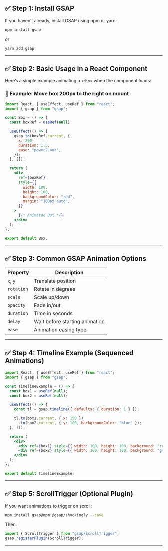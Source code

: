 ## ✅ Step 1: Install GSAP

If you haven’t already, install GSAP using npm or yarn:

```bash
npm install gsap
```

or

```bash
yarn add gsap
```

---

## ✅ Step 2: Basic Usage in a React Component

Here’s a simple example animating a `<div>` when the component loads:

### 🔸 **Example: Move box 200px to the right on mount**

```jsx
import React, { useEffect, useRef } from "react";
import { gsap } from "gsap";

const Box = () => {
  const boxRef = useRef(null);

  useEffect(() => {
    gsap.to(boxRef.current, {
      x: 200,
      duration: 1.5,
      ease: "power2.out",
    });
  }, []);

  return (
    <div
      ref={boxRef}
      style={{
        width: 100,
        height: 100,
        backgroundColor: "red",
        margin: "100px auto",
      }}
    >
      {/* Animated Box */}
    </div>
  );
};

export default Box;
```

---

## ✅ Step 3: Common GSAP Animation Options

| Property   | Description                    |
| ---------- | ------------------------------ |
| `x`, `y`   | Translate position             |
| `rotation` | Rotate in degrees              |
| `scale`    | Scale up/down                  |
| `opacity`  | Fade in/out                    |
| `duration` | Time in seconds                |
| `delay`    | Wait before starting animation |
| `ease`     | Animation easing type          |

---

## ✅ Step 4: Timeline Example (Sequenced Animations)

```jsx
import React, { useEffect, useRef } from "react";
import { gsap } from "gsap";

const TimelineExample = () => {
  const box1 = useRef(null);
  const box2 = useRef(null);

  useEffect(() => {
    const tl = gsap.timeline({ defaults: { duration: 1 } });

    tl.to(box1.current, { x: 150 })
      .to(box2.current, { y: 100, backgroundColor: "blue" });
  }, []);

  return (
    <div>
      <div ref={box1} style={{ width: 100, height: 100, background: "red", margin: 10 }} />
      <div ref={box2} style={{ width: 100, height: 100, background: "green", margin: 10 }} />
    </div>
  );
};

export default TimelineExample;
```

---

## ✅ Step 5: ScrollTrigger (Optional Plugin)

If you want animations to trigger on scroll:

```bash
npm install gsap@npm:@gsap/shockingly --save
```

Then:

```js
import { ScrollTrigger } from "gsap/ScrollTrigger";
gsap.registerPlugin(ScrollTrigger);
```

---
